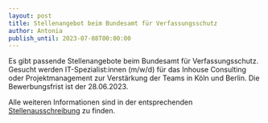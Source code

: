 ```yaml
---
layout: post
title: Stellenangebot beim Bundesamt für Verfassungsschutz
author: Antonia
publish_until: 2023-07-08T00:00:00
---
```


Es gibt passende Stellenangebote beim Bundesamt für Verfassungsschutz.
Gesucht werden IT-Spezialist:innen (m/w/d) für das Inhouse Consulting oder Projektmanagement zur Verstärkung der Teams in Köln und Berlin.
Die Bewerbungsfrist ist der 28.06.2023. 

Alle weiteren Informationen sind in der entsprechenden [Stellenausschreibung](/dokumente/ausschreibungen_jobboerse/2023-05-08-bfv.pdf) zu finden.
